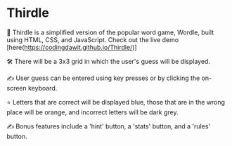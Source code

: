 # Thirdle

📝 Thirdle is a simplified version of the popular word game, Wordle, built using HTML, CSS, and JavaScript. Check out the live demo [here(https://codingdawit.github.io/Thirdle/)]

🛠 There will be a 3x3 grid in which the user's guess will be displayed.

✍️ User guess can be entered using key presses or by clicking the on-screen keyboard.

⭐️ Letters that are correct will be displayed blue, those that are in the wrong place will be orange, and incorrect letters will be dark grey.

✍️ Bonus features include a 'hint' button, a 'stats' button, and a 'rules' button.

 

